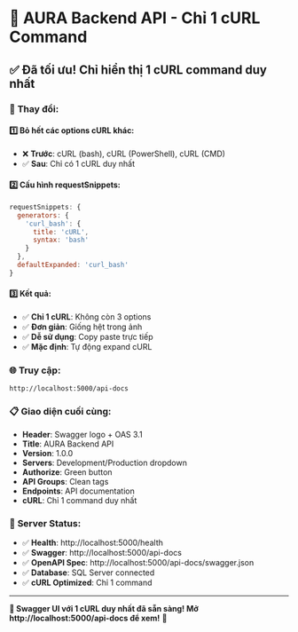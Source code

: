 # 🎯 AURA Backend API - Chỉ 1 cURL Command

## ✅ **Đã tối ưu! Chỉ hiển thị 1 cURL command duy nhất**

### 🎯 **Thay đổi:**

#### 1️⃣ **Bỏ hết các options cURL khác:**
- ❌ **Trước**: cURL (bash), cURL (PowerShell), cURL (CMD)
- ✅ **Sau**: Chỉ có 1 cURL duy nhất

#### 2️⃣ **Cấu hình requestSnippets:**
```javascript
requestSnippets: {
  generators: {
    'curl_bash': {
      title: 'cURL',
      syntax: 'bash'
    }
  },
  defaultExpanded: 'curl_bash'
}
```

#### 3️⃣ **Kết quả:**
- ✅ **Chỉ 1 cURL**: Không còn 3 options
- ✅ **Đơn giản**: Giống hệt trong ảnh
- ✅ **Dễ sử dụng**: Copy paste trực tiếp
- ✅ **Mặc định**: Tự động expand cURL

### 🌐 **Truy cập:**
```
http://localhost:5000/api-docs
```

### 📋 **Giao diện cuối cùng:**
- **Header**: Swagger logo + OAS 3.1
- **Title**: AURA Backend API
- **Version**: 1.0.0
- **Servers**: Development/Production dropdown
- **Authorize**: Green button
- **API Groups**: Clean tags
- **Endpoints**: API documentation
- **cURL**: Chỉ 1 command duy nhất

### 🚀 **Server Status:**
- ✅ **Health**: http://localhost:5000/health
- ✅ **Swagger**: http://localhost:5000/api-docs
- ✅ **OpenAPI Spec**: http://localhost:5000/api-docs/swagger.json
- ✅ **Database**: SQL Server connected
- ✅ **cURL Optimized**: Chỉ 1 command

---

**🎉 Swagger UI với 1 cURL duy nhất đã sẵn sàng! Mở http://localhost:5000/api-docs để xem!** 🎉
